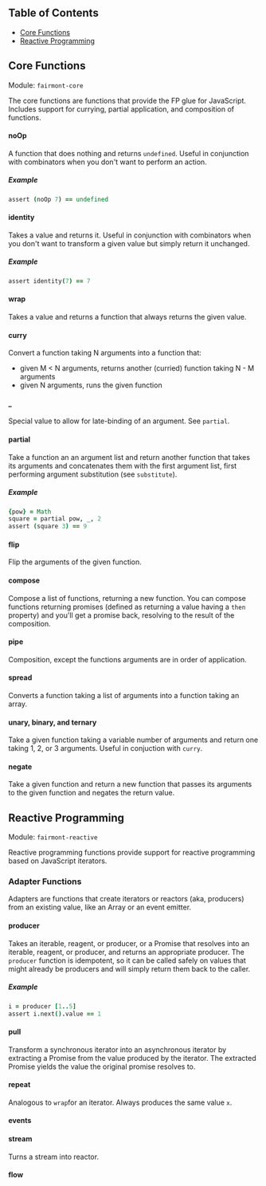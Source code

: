 ## Table of Contents

- [Core Functions](#Core-Functions)
- [Reactive Programming](#Reactive-Programming)

## Core Functions

Module: `fairmont-core`

The core functions are functions that provide the FP glue for JavaScript. Includes support for currying, partial application, and composition of functions.

#### noOp

A function that does nothing and returns `undefined`. Useful in conjunction with combinators when you don't want to perform an action.

##### Example

```coffee
assert (noOp 7) == undefined
```

#### identity

Takes a value and returns it. Useful in conjunction with combinators when you don't want to transform a given value but simply return it unchanged.

##### Example

```coffee
assert identity(7) == 7
```

#### wrap

Takes a value and returns a function that always returns the given value.

#### curry

Convert a function taking N arguments into a function that:
- given M < N arguments, returns another (curried) function taking N - M arguments
- given N arguments, runs the given function

#### _

Special value to allow for late-binding of an argument. See `partial`.

#### partial

Take a function an an argument list and return another function that takes its arguments and concatenates them with the first argument list, first performing argument substitution (see `substitute`).

##### Example

```coffee
{pow} = Math
square = partial pow, _, 2
assert (square 3) == 9
```

#### flip

Flip the arguments of the given function.

#### compose

Compose a list of functions, returning a new function. You can compose functions returning promises (defined as returning a value having a `then` property) and you'll get a promise back, resolving to the result of the composition.

#### pipe

Composition, except the functions arguments are in order of application.

#### spread

Converts a function taking a list of arguments into a function taking an array.

#### unary, binary, and ternary

Take a given function taking a variable number of arguments and return one taking 1, 2, or 3 arguments. Useful in conjuction with `curry`.

#### negate

Take a given function and return a new function that passes its arguments to the given function and negates the return value.

## Reactive Programming

Module: `fairmont-reactive`

Reactive programming functions provide support for reactive programming based on JavaScript iterators.

### Adapter Functions

Adapters are functions that create iterators or reactors (aka, producers) from an existing value, like an Array or an event emitter.

#### producer

Takes an iterable, reagent, or producer, or a Promise that resolves into an iterable, reagent, or producer, and returns an appropriate producer. The `producer` function is idempotent, so it can be called safely on values that might already be producers and will simply return them back to the caller.

##### Example

```coffee
i = producer [1..5]
assert i.next().value == 1
```

#### pull

Transform a synchronous iterator into an asynchronous iterator by extracting a Promise from the value produced by the iterator. The extracted Promise yields the value the original promise resolves to.

#### repeat

Analogous to `wrap`for an iterator. Always produces the same value `x`.

#### events

#### stream

Turns a stream into reactor.

#### flow

